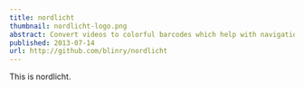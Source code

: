```yaml
---
title: nordlicht
thumbnail: nordlicht-logo.png
abstract: Convert videos to colorful barcodes which help with navigation.
published: 2013-07-14
url: http://github.com/blinry/nordlicht
---
```


This is nordlicht.
